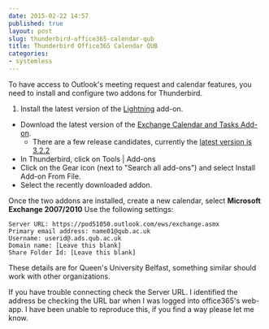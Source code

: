 ```yaml
---
date: 2015-02-22 14:57
published: true
layout: post
slug: thunderbird-office365-calendar-qub
title: Thunderbird Office365 Calendar QUB
categories:
- systemless
---
```


To have access to Outlook's meeting request and calendar features, you need to install and configure two addons for Thunderbird.

1. Install the latest version of the [Lightning](https://www.mozilla.org/en-US/projects/calendar/) add-on.
* Download the latest version of the [Exchange Calendar and Tasks Add-on](https://github.com/Ericsson/exchangecalendar).
	- There are a few release candidates, currently the [latest version is 3.2.2](https://github.com/Ericsson/exchangecalendar/releases/tag/3.2.2)
* In Thunderbird, click on Tools | Add-ons
* Click on the Gear icon (next to "Search all add-ons") and select Install Add-on From File.
* Select the recently downloaded addon.

Once the two addons are installed, create a new calendar, select **Microsoft Exchange 2007/2010**
Use the following settings:

	Server URL: https://pod51050.outlook.com/ews/exchange.asmx
	Primary email address: name01@qub.ac.uk
	Username: userid@.ads.qub.ac.uk
	Domain name: [Leave this blank]
	Share Folder Id: [Leave this blank]

These details are for Queen's University Belfast, something similar should work with other organizations.

If you have trouble connecting check the Server URL. I identified the address be checking the URL bar when I was logged into office365's web-app. I have been unable to reproduce this, if you find a way please let me know.
